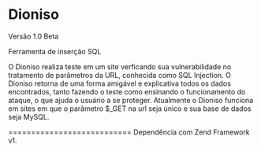 Dioniso
=======
Versão 1.0 Beta

Ferramenta de inserção SQL

O Dioniso realiza teste em um site verficando sua vulnerabilidade no tratamento de parâmetros da URL, conhecida como SQL Injection. O Dioniso retorna de uma forma amigável e explicativa todos os dados encontrados, tanto fazendo o teste como ensinando o funcionamento do ataque, o que ajuda o usuário a se proteger.
Atualmente o Dioniso funciona em sites em que o parâmetro $_GET na url seja único e sua base de dados seja MySQL.

===========================
Dependência com Zend Framework v1.
